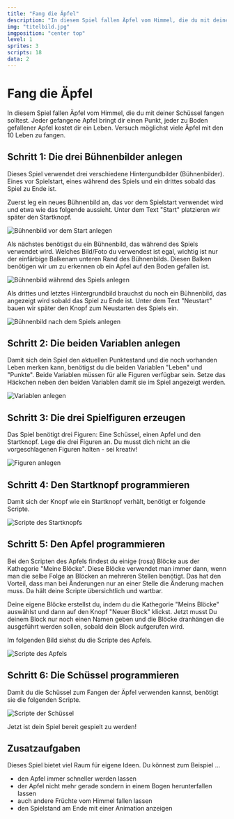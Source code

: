```yaml
---
title: "Fang die Äpfel"
description: "In diesem Spiel fallen Äpfel vom Himmel, die du mit deiner Schüssel fangen solltest."
img: "titelbild.jpg"
imgposition: "center top"
level: 1
sprites: 3
scripts: 18
data: 2
---
```


# Fang die Äpfel

In diesem Spiel fallen Äpfel vom Himmel, die du mit deiner Schüssel fangen solltest. Jeder gefangene Apfel bringt dir einen Punkt, jeder zu Boden gefallener Apfel kostet dir ein Leben. Versuch möglichst viele Äpfel mit den 10 Leben zu fangen.

## Schritt 1: Die drei Bühnenbilder anlegen

Dieses Spiel verwendet drei verschiedene Hintergundbilder (Bühnenbilder). Eines vor Spielstart, eines während des Spiels und ein drittes sobald das Spiel zu Ende ist.

Zuerst leg ein neues Bühnenbild an, das vor dem Spielstart verwendet wird und etwa wie das folgende aussieht. Unter dem Text "Start" platzieren wir später den Startknopf.

<img src="buehne_vor_spiel_scaled.jpg" alt="Bühnenbild vor dem Start anlegen">

Als nächstes benötigst du ein Bühnenbild, das während des Spiels verwendet wird. Welches Bild/Foto du verwendest ist egal, wichtig ist nur der einfärbige Balkenam unteren Rand des Bühnenbilds. Diesen Balken benötigen wir um zu erkennen ob ein Apfel auf den Boden gefallen ist.

<img src="buehne_waehrend_spiel_scaled.jpg" alt="Bühnenbild während des Spiels anlegen">

Als drittes und letztes Hintergrundbild brauchst du noch ein Bühnenbild, das angezeigt wird sobald das Spiel zu Ende ist. Unter dem Text "Neustart" bauen wir später den Knopf zum Neustarten des Spiels ein.

<img src="buehne_nach_spiel_scaled.jpg" alt="Bühnenbild nach dem Spiels anlegen">

## Schritt 2: Die beiden Variablen anlegen

Damit sich dein Spiel den aktuellen Punktestand und die noch vorhanden Leben merken kann, benötigst du die beiden Variablen "Leben" und "Punkte". Beide Variablen müssen für alle Figuren verfügbar sein. Setze das Häckchen neben den beiden Variablen damit sie im Spiel angezeigt werden.

<img src="variablen_scaled.jpg" alt="Variablen anlegen">

## Schritt 3: Die drei Spielfiguren erzeugen

Das Spiel benötigt drei Figuren: Eine Schüssel, einen Apfel und den Startknopf. Lege die drei Figuren an. Du musst dich nicht an die vorgeschlagenen Figuren halten - sei kreativ!

<img src="figuren.jpg" alt="Figuren anlegen">

## Schritt 4: Den Startknopf programmieren

Damit sich der Knopf wie ein Startknopf verhält, benötigt er folgende Scripte.

<img src="knopf_scaled.jpg" alt="Scripte des Startknopfs">

## Schritt 5: Den Apfel programmieren

Bei den Scripten des Apfels findest du einige (rosa) Blöcke aus der Kathegorie "Meine Blöcke". Diese Blöcke verwendet man immer dann, wenn man die selbe Folge an Blöcken an mehreren Stellen benötigt. Das hat den Vorteil, dass man bei Änderungen nur an einer Stelle die Änderung machen muss. Da hält deine Scripte übersichtlich und wartbar.

Deine eigene Blöcke erstellst du, indem du die Kathegorie "Meins Blöcke" auswählst und dann auf den Knopf "Neuer Block" klickst. Jetzt musst Du deinem Block nur noch einen Namen geben und die Blöcke dranhängen die ausgeführt werden sollen, sobald dein Block aufgerufen wird.

Im folgenden Bild siehst du die Scripte des Apfels.

<img src="apfel_scaled.jpg" alt="Scripte des Apfels">

## Schritt 6: Die Schüssel programmieren

Damit du die Schüssel zum Fangen der Äpfel verwenden kannst, benötigt sie die folgenden Scripte.

<img src="schuessel_scaled.jpg" alt="Scripte der Schüssel">

Jetzt ist dein Spiel bereit gespielt zu werden!

## Zusatzaufgaben

Dieses Spiel bietet viel Raum für eigene Ideen. Du könnest zum Beispiel ...

- den Apfel immer schneller werden lassen
- der Apfel nicht mehr gerade sondern in einem Bogen herunterfallen lassen
- auch andere Früchte vom Himmel fallen lassen
- den Spielstand am Ende mit einer Animation anzeigen